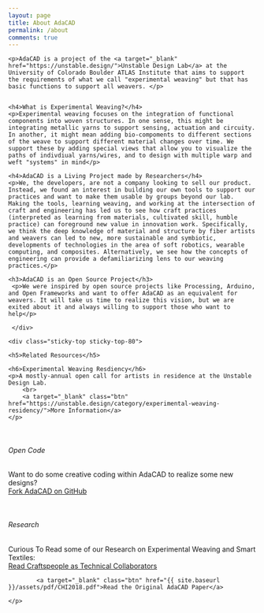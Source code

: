 ```yaml
---
layout: page
title: About AdaCAD
permalink: /about
comments: true
---
```


<div class="row justify-content-between">
	<div class="col-md-8 pr-5">

	<p>AdaCAD is a project of the <a target="_blank" href="https://unstable.design/">Unstable Design Lab</a> at the University of Colorado Boulder ATLAS Institute that aims to support the requirements of what we call "experimental weaving" but that has basic functions to support all weavers. </p>


	<h4>What is Experimental Weaving?</h4>
	<p>Experimental weaving focuses on the integration of functional components into woven structures. In one sense, this might be integrating metallic yarns to support sensing, actuation and circuity. In another, it might mean adding bio-compoments to different sections of the weave to support different material changes over time. We support these by adding special views that allow you to visualize the paths of indivdiual yarns/wires, and to design with multiple warp and weft "systems" in mind</p>

	<h4>AdaCAD is a Living Project made by Researchers</h4>
	<p>We, the developers, are not a company looking to sell our product. Instead, we found an interest in building our own tools to support our practices and want to make them usable by groups beyond our lab. Making the tools, learning weaving, and working at the intersection of craft and engineering has led us to see how craft practices (interpreted as learning from materials, cultivated skill, humble practice) can foreground new value in innovation work. Specifically, we think the deep knowledge of material and structure by fiber artists and weavers can led to new, more sustainable and symbiotic, developments of technologies in the area of soft robotics, wearable computing, and composites. Alternatively, we see how the concepts of engineering can provide a defamiliarizing lens to our weaving practices.</p> 

	<h3>AdaCAD is an Open Source Project</h3>
	 <p>We were inspired by open source projects like Processing, Arduino, and Open Frameworks and want to offer AdaCAD as an equivalent for weavers. It will take us time to realize this vision, but we are exited about it and always willing to support those who want to help</p>

	 </div>


<div class="col-md-4">

	<div class="sticky-top sticky-top-80">

	<h5>Related Resources</h5>

	<h6>Experimental Weaving Resdiency</h6>
	<p>A mostly-annual open call for artists in residence at the Unstable Design Lab.
		<br> 
		<a target="_blank" class="btn" href="https://unstable.design/category/experimental-weaving-residency/">More Information</a>
	</p>
<br>
	<h6>Open Code</h6>
	<p>Want to do some creative coding within AdaCAD to realize some new designs?
		<br> 
		<a target="_blank" class="btn" href="https://github.com/UnstableDesign/AdaCAD"><i class="fab fa-github"></i> Fork AdaCAD on GitHub</a>
	</p>

<br>
	<h6>Research</h6>
	<p>Curious To Read some of our Research on Experimental Weaving and Smart Textiles:
		<br> 
		<a target="_blank" class="btn" href="{{ site.baseurl }}/assets/pdf/CHI2020.pdf">Read Craftspeople as Technical Collaborators</a>

			<a target="_blank" class="btn" href="{{ site.baseurl }}/assets/pdf/CHI2018.pdf">Read the Original AdaCAD Paper</a>

	</p>

</div>
</div>

